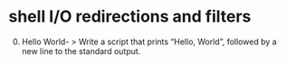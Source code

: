 # shell I/O redirections and filters
0. Hello World- > Write a script that prints “Hello, World”, followed by a new line to the standard output.
